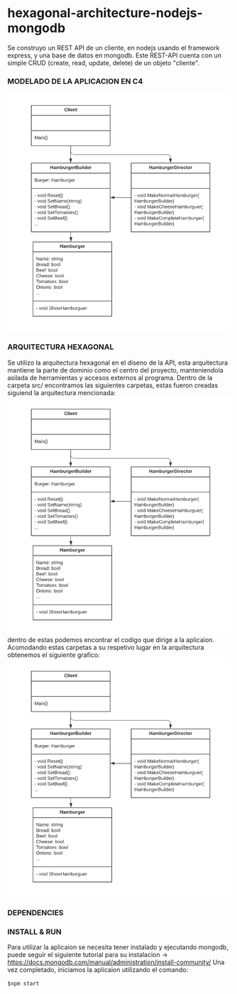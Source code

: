 # hexagonal-architecture-nodejs-mongodb

Se construyo un REST API de un cliente, en nodejs usando el framework express, y una base de datos en mongodb.
Este REST-API cuenta con un simple CRUD (create, read, update, delete) de un objeto "cliente".

### MODELADO DE LA APLICACION EN C4
![UML](https://github.com/jacovzap/ObserverPattern/blob/main/Images/UMLBuilderPattern.png)

### ARQUITECTURA HEXAGONAL
Se utilizo la arquitectura hexagonal en el diseno de la API, esta arquitectura mantiene la parte de dominio como el centro del proyecto, manteniendola asilada de herramientas y accesos externos al programa.
Dentro de la carpeta src/ encontramos las siguientes carpetas, estas fueron creadas siguiend la arquitectura mencionada:
![UML](https://github.com/jacovzap/ObserverPattern/blob/main/Images/UMLBuilderPattern.png)
dentro de estas podemos encontrar el codigo que dirige a la aplicaion.
Acomodando estas carpetas a su respetivo lugar en la arquitectura obtenemos el siguiente grafico:
![UML](https://github.com/jacovzap/ObserverPattern/blob/main/Images/UMLBuilderPattern.png)

### DEPENDENCIES

### INSTALL & RUN
Para utilizar la aplicaion se necesita tener instalado y ejecutando mongodb, puede seguir el siguiente tutorial para su instalacion -> https://docs.mongodb.com/manual/administration/install-community/
Una vez completado, iniciamos la aplicaion utilizando el comando:
```
$npm start
```
